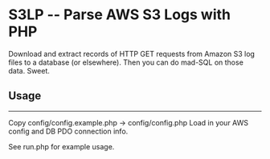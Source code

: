 S3LP -- Parse AWS S3 Logs with PHP
==================================

Download and extract records of HTTP GET requests from Amazon S3 log files to a database (or elsewhere).
Then you can do mad-SQL on those data. Sweet.


## Usage
---------
Copy config/config.example.php  ->  config/config.php
Load in your AWS config and DB PDO connection info.

See run.php for example usage.